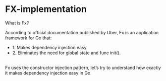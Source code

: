 # FX-implementation

What is Fx?

According to official documentation published by Uber, Fx is an application framework for Go that:<br>
<ul>
        <li>1. Makes dependency injection easy.</li>
        <li>2. Eliminates the need for global state and func init().</li>
</ul><br>
Fx uses the constructor injection pattern, let’s try to understand how exactly it makes dependency injection easy in Go.
